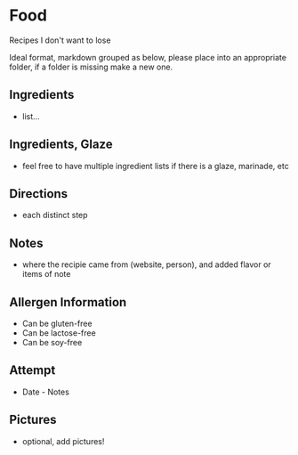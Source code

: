 # Food
Recipes I don't want to lose

Ideal format, markdown grouped as below, please place into an appropriate folder, if a folder is missing make a new one.

## Ingredients
* list...

## Ingredients, Glaze
* feel free to have multiple ingredient lists if there is a glaze, marinade, etc

## Directions
* each distinct step

## Notes
* where the recipie came from (website, person), and added flavor or items of note

## Allergen Information
* Can be gluten-free
* Can be lactose-free
* Can be soy-free

## Attempt
* Date - Notes

## Pictures
* optional, add pictures!
